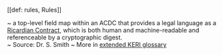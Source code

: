 [[def: rules, Rules]]

~ a top-level field map within an ACDC that provides a legal language as a [Ricardian Contract](https://en.wikipedia.org/wiki/Ricardian_contract), which is both human and machine-readable and referenceable by a cryptographic digest.  
~ Source: Dr. S. Smith
~ More in <a href="https://weboftrust.github.io/WOT-terms/docs/glossary/rules">extended KERI glossary</a>
